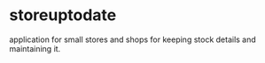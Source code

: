 # storeuptodate
application for small stores and shops for keeping stock details and maintaining it.
